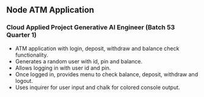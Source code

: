 ## Node ATM Application
### Cloud Applied Project Generative AI Engineer (Batch 53 Quarter 1)

- ATM application with login, deposit, withdraw and balance check functionality.
- Generates a random user with id, pin and balance.
- Allows logging in with user id and pin.
- Once logged in, provides menu to check balance, deposit, withdraw and logout.
- Uses inquirer for user input and chalk for colored console output.